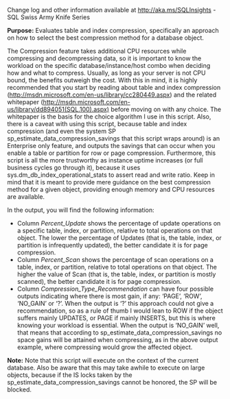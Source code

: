 Change log and other information available at http://aka.ms/SQLInsights - SQL Swiss Army Knife Series

**Purpose:** Evaluates table and index compression, specifically an approach on how to select the best compression method for a database object.

The Compression feature takes additional CPU resources while compressing and decompressing data, so it is important to know the workload on the specific database/instance/host combo when deciding how and what to compress. Usually, as long as your server is not CPU bound, the benefits outweigh the cost.
With this in mind, it is highly recommended that you start by reading about table and index compression (http://msdn.microsoft.com/en-us/library/cc280449.aspx) and the related whitepaper (http://msdn.microsoft.com/en-us/library/dd894051(SQL.100).aspx) before moving on with any choice. The whitepaper is the basis for the choice algorithm I use in this script.
Also, there is a caveat with using this script, because table and index compression (and even the system SP sp_estimate_data_compression_savings that this script wraps around) is an Enterprise only feature, and outputs the savings that can occur when you enable a table or partition for row or page compression. 
Furthermore, this script is all the more trustworthy as instance uptime increases (or full business cycles go through it), because it uses sys.dm_db_index_operational_stats to assert read and write ratio.  Keep in mind that it is meant to provide mere guidance on the best compression method for a given object, providing enough memory and CPU resources are available.

In the output, you will find the following information:
-  Column *Percent_Update* shows the percentage of update operations on a specific table, index, or partition, relative to total operations on that object. The lower the percentage of Updates (that is, the table, index, or partition is infrequently updated), the better candidate it is for page compression. 
-  Column *Percent_Scan* shows the percentage of scan operations on a table, index, or partition, relative to total operations on that object. The higher the value of Scan (that is, the table, index, or partition is mostly scanned), the better candidate it is for page compression. 
-  Column *Compression_Type_Recommendation* can have four possible outputs indicating where there is most gain, if any: ‘PAGE’, ‘ROW’, ‘NO_GAIN’ or ‘?’. When the output is ‘?’ this approach could not give a recommendation, so as a rule of thumb I would lean to ROW if the object suffers mainly UPDATES, or PAGE if mainly INSERTS, but this is where knowing your workload is essential. When the output is ‘NO_GAIN’ well, that means that according to sp_estimate_data_compression_savings no space gains will be attained when compressing, as in the above output example, where compressing would grow the affected object. 

**Note:** Note that this script will execute on the context of the current database. Also be aware that this may take awhile to execute on large objects, because if the IS locks taken by the sp_estimate_data_compression_savings cannot be honored, the SP will be blocked.